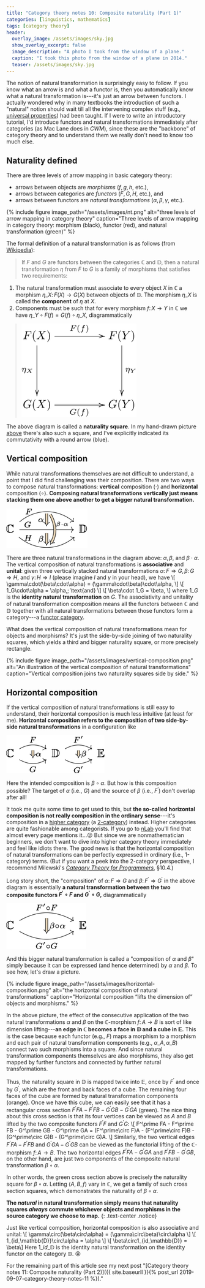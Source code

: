 ```yaml
---
title: "Category theory notes 10: Composite naturality (Part 1)"
categories: [linguistics, mathematics]
tags: [category theory]
header:
  overlay_image: /assets/images/sky.jpg
  show_overlay_excerpt: false
  image_description: "A photo I took from the window of a plane."
  caption: "I took this photo from the window of a plane in 2014."
  teaser: /assets/images/sky.jpg
---
```


The notion of natural transformation is surprisingly easy to follow. If you know what an arrow is and what a functor is, then you automatically know what a natural transformation is---it's just an arrow between functors. I actually wondered why in many textbooks the introduction of such a "natural" notion should wait till all the intervening complex stuff (e.g., [universal properties](https://en.wikipedia.org/wiki/Universal_property)) had been taught. If I were to write an introductory tutorial, I'd introduce functors and natural transformations immediately after categories (as Mac Lane does in _CWM_), since these are the "backbone" of category theory and to understand them we really don't need to know too much else.

## Naturality defined
There are three levels of arrow mapping in basic category theory:
- arrows between objects are _morphisms_ ($f, g, h,$ etc.),
- arrows between categories are _functors_ ($F, G, H,$ etc.), and
- arrows between functors are _natural transformations_ ($\alpha, \beta, \gamma,$ etc.).<a id="nt"></a>

{% include figure image_path="/assets/images/nt.png" alt="three levels of arrow mapping in category theory" caption="Three levels of arrow mapping in category theory: morphism (black), functor (red), and natural transformation (green)" %}

The formal definition of a natural transformation is as follows (from [Wikipedia](https://en.wikipedia.org/wiki/Natural_transformation#Definition)):
>If $F$ and $G$ are functors between the categories $\mathbb{C}$ and $\mathbb{D},$ then a natural transformation $\eta$ from $F$ to $G$ is a family of morphisms that satisfies two requirements:<br>
1. The natural transformation must associate to every object $X$ in $\mathbb{C}$ a morphism $\eta\_X\colon F(X)\rightarrow G(X)$ between objects of $\mathbb{D}.$ The morphism $\eta\_X$ is called the **component** of $\eta$ at $X.$
2. Components must be such that for every morphism $f\colon X\rightarrow Y$ in $\mathbb{C}$ we have $\eta\_Y\circ F(f) = G(f)\circ\eta\_X,$ diagrammatically
>
>    <img src="/assets/images/naturality.png" alt="naturality square" width="300"/>

The above diagram is called a **naturality square**. In my hand-drawn picture <a href="#nt">above</a> there's also such a square, and I've explicitly indicated its commutativity with a round arrow (blue).

## Vertical composition
While natural transformations themselves are not difficult to understand, a point that I did find challenging was their composition. There are two ways to compose natural transformations: **vertical** composition ($\cdot$) and **horizontal** composition ($\circ$). **Composing natural transformations vertically just means stacking them one above another to get a bigger natural transformation.**

![vertical stacking of natural transformations](/assets/images/nt-stack.png)

There are three natural transformations in the diagram above: $\alpha, \beta,$ and $\beta\cdot\alpha.$ The vertical composition of natural transformations is **associative** and **unital**: given three vertically stacked natural transformations $\alpha\colon F\Rightarrow G, \beta\colon G\Rightarrow H,$ and $\gamma\colon H\Rightarrow I$ (please imagine $I$ and $\gamma$ in your head), we have
\\[ \gamma\cdot(\beta\cdot\alpha) = (\gamma\cdot\beta)\cdot\alpha, \\]
\\[ 1\_G\cdot\alpha = \alpha,\; \text{and} \\]
\\[ \beta\cdot 1\_G = \beta, \\]
where $1\_G$ is the **identity natural transformation** on $G.$ The associativity and unitality of natural transformation composition means all the functors between $\mathbb{C}$ and $\mathbb{D}$ together with all natural transformations between those functors form a category---a [functor category](https://en.wikipedia.org/wiki/Functor_category).

What does the vertical composition of natural transformations mean for objects and morphisms? It's just the side-by-side joining of two naturality squares, which yields a third and bigger naturality square, or more precisely rectangle.

{% include figure image_path="/assets/images/vertical-composition.png" alt="An illustration of the vertical composition of natural transformations" caption="Vertical composition joins two naturality squares side by side." %}
<a id="horizontal"></a>

## Horizontal composition
If the vertical composition of natural transformations is still easy to understand, their horizontal composition is much less intuitive (at least for me). **Horizontal composition refers to the composition of two side-by-side natural transformations** in a configuration like

![side-by-side natural transformations](/assets/images/nt-side-by-side.png)

Here the intended composition is $\beta\circ\alpha.$ But how is this composition possible? The target of $\alpha$ (i.e., $G$) and the source of $\beta$ (i.e., $F^\prime$) don't overlap after all!

It took me quite some time to get used to this, but **the so-called horizontal composition is not really composition in the ordinary sense**---it's composition in a [higher category](https://ncatlab.org/nlab/show/higher+category+theory) (a [2-category](https://ncatlab.org/nlab/show/2-category)) instead. Higher categories are quite fashionable among categorists. If you go to [nLab](https://ncatlab.org/nlab/show/HomePage) you'll find that almost every page mentions it...😝 But since we are nonmathematician beginners, we don't want to dive into higher category theory immediately and feel like idiots there. The good news is that the horizontal composition of natural transformations can be perfectly expressed in ordinary (i.e., 1-category) terms. (But if you want a peek into the 2-category perspective, I recommend Milewski's [_Category Theory for Programmers_](https://books.google.co.uk/books?id=5F86vgEACAAJ&source=gbs_book_other_versions), §10.4.)

Long story short, the "composition" of $\alpha\colon F\Rightarrow G$ and $\beta\colon F^\prime\Rightarrow G^\prime$ in the above diagram is essentially **a natural transformation between the two composite functors $F^\prime\circ F$ and $G^\prime\circ G,$** diagrammatically

![horizontal composition of natural transformations](/assets/images/nt-horizontal-simple.png)

And this bigger natural transformation is called a "composition of $\alpha$ and $\beta$" simply because it can be expressed (and hence determined) by $\alpha$ and $\beta.$ To see how, let's draw a picture.

{% include figure image_path="/assets/images/horizontal-composition.png" alt="the horizontal composition of natural transformations" caption="Horizontal composition &#8220;lifts the dimension of&#8221; objects and morphisms." %}

In the above picture, the effect of the consecutive application of the two natural transformations $\alpha$ and $\beta$ on the $\mathbb{C}$-morphism $f\colon A\rightarrow B$ is sort of like dimension lifting---**an edge in $\mathbb{C}$ becomes a face in $\mathbb{D}$ and a cube in $\mathbb{E}.$** This is the case because each functor (e.g., $F$) maps a morphism to a morphism and each pair of natural transformation components (e.g., $\alpha\_A,\alpha\_B$) connect two such morphisms into a square. And since natural transformation components themselves are also morphisms, they also get mapped by further functors and connected by further natural transformations.

Thus, the naturality square in $\mathbb{D}$ is mapped twice into $\mathbb{E},$ once by $F^\prime$ and once by $G^\prime,$ which are the front and back faces of a cube. The remaining four faces of the cube are formed by natural transformation components (orange). Once we have this cube, we can easily see that it has a rectangular cross section $F^\prime FA - F^\prime FB - G^\prime GB - G^\prime GA$ (green). The nice thing about this cross section is that its four vertices can be viewed as $A$ and $B$ lifted by the two composite functors $F^\prime F$ and $G^\prime G$:
\\[ F^\prime FA - F^\prime FB - G^\prime GB - G^\prime GA = (F^\prime\circ F)A - (F^\prime\circ F)B - (G^\prime\circ G)B - (G^\prime\circ G)A. \\]
Similarly, the two vertical edges $F^\prime FA - F^\prime FB$ and $G^\prime GA - G^\prime GB$ can be viewed as the functorial lifting of the $\mathbb{C}$-morphism $f\colon A\rightarrow B.$ The two horizontal edges $F^\prime FA - G^\prime GA$ and $F^\prime FB - G^\prime GB,$ on the other hand, are just two components of the composite natural transformation $\beta\circ\alpha.$

In other words, the green cross section above is precisely the naturality square for $\beta\circ\alpha.$ Letting $\langle A,B,f\rangle$ vary in $\mathbb{C},$ we get a family of such cross section squares, which demonstrates the naturality of $\beta\circ\alpha.$

**The _natural_ in natural transformation simply means that naturality squares _always_ commute whichever objects and morphisms in the source category we choose to map.**
{: .text-center .notice}

Just like vertical composition, horizontal composition is also associative and unital:
\\[ \gamma\circ(\beta\circ\alpha) = (\gamma\circ\beta)\circ\alpha \\]
\\[ 1\_{id\_\mathbb{D}}\circ\alpha = \alpha \\]
\\[ \beta\circ1\_{id\_\mathbb{D}} = \beta\\]
Here $1\_{id\_\mathbb{D}}$ is the identity natural transformation on the identity functor on the category $\mathbb{D}.$ 😝

For the remaining part of this article see my next post "[Category theory notes 11: Composite naturality (Part 2)]({{ site.baseurll }}{% post_url 2019-09-07-category-theory-notes-11 %})."
